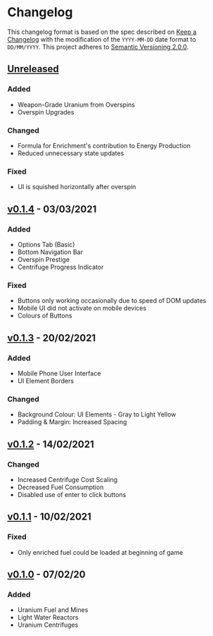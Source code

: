 # Changelog
This changelog format is based on the spec described on [Keep a Changelog](https://keepachangelog.com/en/1.0.0/) with the modification of the `YYYY-MM-DD` date format to `DD/MM/YYYY`.
This project adheres to [Semantic Versioning 2.0.0](https://semver.org/spec/v2.0.0.html).

<!--**Note:** The presence of a **PR** tag after the release date means that this release was not made public.-->

<!-- This is an example of a update block
  ## [v1.0.0] - 01/01/2021 **PR**
  ### Added
  ### Changed
  ### Deprecated
  ### Removed
  ### Fixed
  ### Security
-->

## [Unreleased]
### Added
- Weapon-Grade Uranium from Overspins
- Overspin Upgrades

### Changed
- Formula for Enrichment's contribution to Energy Production
- Reduced unnecessary state updates

### Fixed
- UI is squished horizontally after overspin

## [v0.1.4] - 03/03/2021
### Added
- Options Tab (Basic)
- Bottom Navigation Bar
- Overspin Prestige
- Centrifuge Progress Indicator

### Fixed
- Buttons only working occasionally due to speed of DOM updates
- Mobile UI did not activate on mobile devices
- Colours of Buttons


## [v0.1.3] - 20/02/2021
### Added
- Mobile Phone User Interface
- UI Element Borders

### Changed
- Background Colour: UI Elements - Gray to Light Yellow
- Padding & Margin: Increased Spacing


## [v0.1.2] - 14/02/2021
### Changed
- Increased Centrifuge Cost Scaling
- Decreased Fuel Consumption
- Disabled use of enter to click buttons


## [v0.1.1] - 10/02/2021
### Fixed
- Only enriched fuel could be loaded at beginning of game


## [v0.1.0] - 07/02/20
### Added
- Uranium Fuel and Mines
- Light Water Reactors
- Uranium Centrifuges


[Unreleased]: https://github.com/Redfire75369/Fission-Simulator/compare/a1524a1e4a9104ac432ec295fad7b360575fe98b..master
[v0.1.4]: https://github.com/Redfire75369/Fission-Simulator/compare/8a45d8391cd59419071741d01968399cf2a6d14c..a1524a1e4a9104ac432ec295fad7b360575fe98b
[v0.1.3]: https://github.com/Redfire75369/Fission-Simulator/compare/656f3cba87d2cba4db996f0489c2294eb987a6df..8a45d8391cd59419071741d01968399cf2a6d14c
[v0.1.2]: https://github.com/Redfire75369/Fission-Simulator/compare/1e136e035baf624d1b25bfc3058407517bcb5df9..656f3cba87d2cba4db996f0489c2294eb987a6df
[v0.1.1]: https://github.com/Redfire75369/Fission-Simulator/compare/391d035dc98d79a2acd4779a20f7d042c5e07e76..1e136e035baf624d1b25bfc3058407517bcb5df9
[v0.1.0]: https://github.com/Redfire75369/Fission-Simulator/tree/391d035dc98d79a2acd4779a20f7d042c5e07e76
